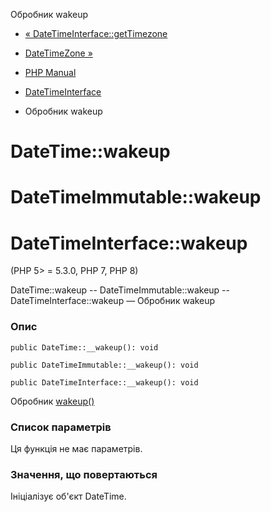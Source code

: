 Обробник wakeup

-   [« DateTimeInterface::getTimezone](datetime.gettimezone.html)
    
-   [DateTimeZone »](class.datetimezone.html)
    
-   [PHP Manual](index.html)
    
-   [DateTimeInterface](class.datetimeinterface.html)
    
-   Обробник wakeup
    

# DateTime::wakeup

# DateTimeImmutable::wakeup

# DateTimeInterface::wakeup

(PHP 5> = 5.3.0, PHP 7, PHP 8)

DateTime::wakeup -- DateTimeImmutable::wakeup -- DateTimeInterface::wakeup — Обробник wakeup

### Опис

```methodsynopsis
public DateTime::__wakeup(): void
```

```methodsynopsis
public DateTimeImmutable::__wakeup(): void
```

```methodsynopsis
public DateTimeInterface::__wakeup(): void
```

Обробник [wakeup()](language.oop5.magic.html#object.wakeup)

### Список параметрів

Ця функція не має параметрів.

### Значення, що повертаються

Ініціалізує об'єкт DateTime.